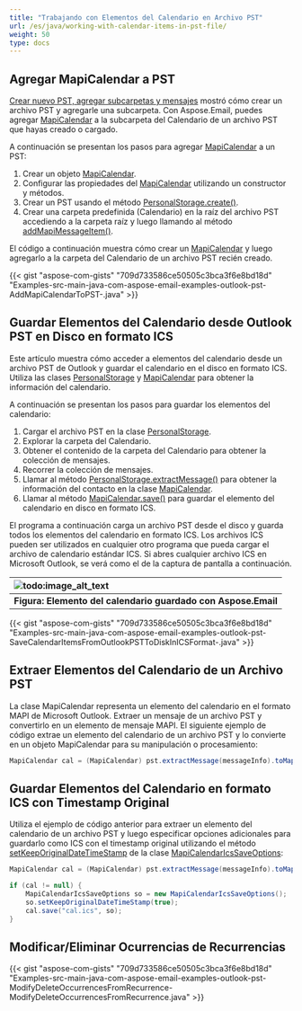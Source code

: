 ```yaml
---
title: "Trabajando con Elementos del Calendario en Archivo PST"
url: /es/java/working-with-calendar-items-in-pst-file/
weight: 50
type: docs
---
```


## **Agregar MapiCalendar a PST**

[Crear nuevo PST, agregar subcarpetas y mensajes](/email/java/create-new-pst-add-sub-folders-and-messages/) mostró cómo crear un archivo PST y agregarle una subcarpeta. Con Aspose.Email, puedes agregar [MapiCalendar](https://reference.aspose.com/email/java/com.aspose.email/mapicalendar/) a la subcarpeta del Calendario de un archivo PST que hayas creado o cargado.

A continuación se presentan los pasos para agregar [MapiCalendar](https://reference.aspose.com/email/java/com.aspose.email/mapicalendar/) a un PST:

1. Crear un objeto [MapiCalendar](https://reference.aspose.com/email/java/com.aspose.email/mapicalendar/).
1. Configurar las propiedades del [MapiCalendar](https://reference.aspose.com/email/java/com.aspose.email/mapicalendar/) utilizando un constructor y métodos.
1. Crear un PST usando el método [PersonalStorage.create()](https://reference.aspose.com/email/java/com.aspose.email/personalstorage/#create-java.lang.String-int-).
1. Crear una carpeta predefinida (Calendario) en la raíz del archivo PST accediendo a la carpeta raíz y luego llamando al método [addMapiMessageItem()](https://reference.aspose.com/email/java/com.aspose.email/folderinfo/#addMapiMessageItem-com.aspose.email.IMapiMessageItem-).

El código a continuación muestra cómo crear un [MapiCalendar](https://reference.aspose.com/email/java/com.aspose.email/mapicalendar/) y luego agregarlo a la carpeta del Calendario de un archivo PST recién creado.

{{< gist "aspose-com-gists" "709d733586ce50505c3bca3f6e8bd18d" "Examples-src-main-java-com-aspose-email-examples-outlook-pst-AddMapiCalendarToPST-.java" >}}

## **Guardar Elementos del Calendario desde Outlook PST en Disco en formato ICS**

Este artículo muestra cómo acceder a elementos del calendario desde un archivo PST de Outlook y guardar el calendario en el disco en formato ICS. Utiliza las clases [PersonalStorage](https://reference.aspose.com/email/java/com.aspose.email/personalstorage/) y [MapiCalendar](https://reference.aspose.com/email/java/com.aspose.email/mapicalendar/) para obtener la información del calendario.

A continuación se presentan los pasos para guardar los elementos del calendario:

1. Cargar el archivo PST en la clase [PersonalStorage](https://reference.aspose.com/email/java/com.aspose.email/personalstorage/).
1. Explorar la carpeta del Calendario.
1. Obtener el contenido de la carpeta del Calendario para obtener la colección de mensajes.
1. Recorrer la colección de mensajes.
1. Llamar al método [PersonalStorage.extractMessage()](https://reference.aspose.com/email/java/com.aspose.email/personalstorage/#extractMessage-com.aspose.email.MessageInfo-) para obtener la información del contacto en la clase [MapiCalendar](https://reference.aspose.com/email/java/com.aspose.email/mapicalendar/).
1. Llamar al método [MapiCalendar.save()](https://reference.aspose.com/email/java/com.aspose.email/mapicalendar/#save-java.io.OutputStream-) para guardar el elemento del calendario en disco en formato ICS.

El programa a continuación carga un archivo PST desde el disco y guarda todos los elementos del calendario en formato ICS. Los archivos ICS pueden ser utilizados en cualquier otro programa que pueda cargar el archivo de calendario estándar ICS. Si abres cualquier archivo ICS en Microsoft Outlook, se verá como el de la captura de pantalla a continuación.

|![todo:image_alt_text](https://i.imgur.com/OhnGEXj.png)|
| :- |
|**Figura: Elemento del calendario guardado con Aspose.Email**|
{{< gist "aspose-com-gists" "709d733586ce50505c3bca3f6e8bd18d" "Examples-src-main-java-com-aspose-email-examples-outlook-pst-SaveCalendarItemsFromOutlookPSTToDiskInICSFormat-.java" >}}

## **Extraer Elementos del Calendario de un Archivo PST**

La clase MapiCalendar representa un elemento del calendario en el formato MAPI de Microsoft Outlook. Extraer un mensaje de un archivo PST y convertirlo en un elemento de mensaje MAPI. El siguiente ejemplo de código extrae un elemento del calendario de un archivo PST y lo convierte en un objeto MapiCalendar para su manipulación o procesamiento:

```java
MapiCalendar cal = (MapiCalendar) pst.extractMessage(messageInfo).toMapiMessageItem();
```
## **Guardar Elementos del Calendario en formato ICS con Timestamp Original**

Utiliza el ejemplo de código anterior para extraer un elemento del calendario de un archivo PST y luego especificar opciones adicionales para guardarlo como ICS con el timestamp original utilizando el método [setKeepOriginalDateTimeStamp](https://reference.aspose.com/email/java/com.aspose.email/mapicalendaricssaveoptions/#setKeepOriginalDateTimeStamp-boolean-) de la clase [MapiCalendarIcsSaveOptions](https://reference.aspose.com/email/java/com.aspose.email/mapicalendaricssaveoptions/):

```java
MapiCalendar cal = (MapiCalendar) pst.extractMessage(messageInfo).toMapiMessageItem();

if (cal != null) {
    MapiCalendarIcsSaveOptions so = new MapiCalendarIcsSaveOptions();
    so.setKeepOriginalDateTimeStamp(true);
    cal.save("cal.ics", so);
}
```
## **Modificar/Eliminar Ocurrencias de Recurrencias**

{{< gist "aspose-com-gists" "709d733586ce50505c3bca3f6e8bd18d" "Examples-src-main-java-com-aspose-email-examples-outlook-pst-ModifyDeleteOccurrencesFromRecurrence-ModifyDeleteOccurrencesFromRecurrence.java" >}}